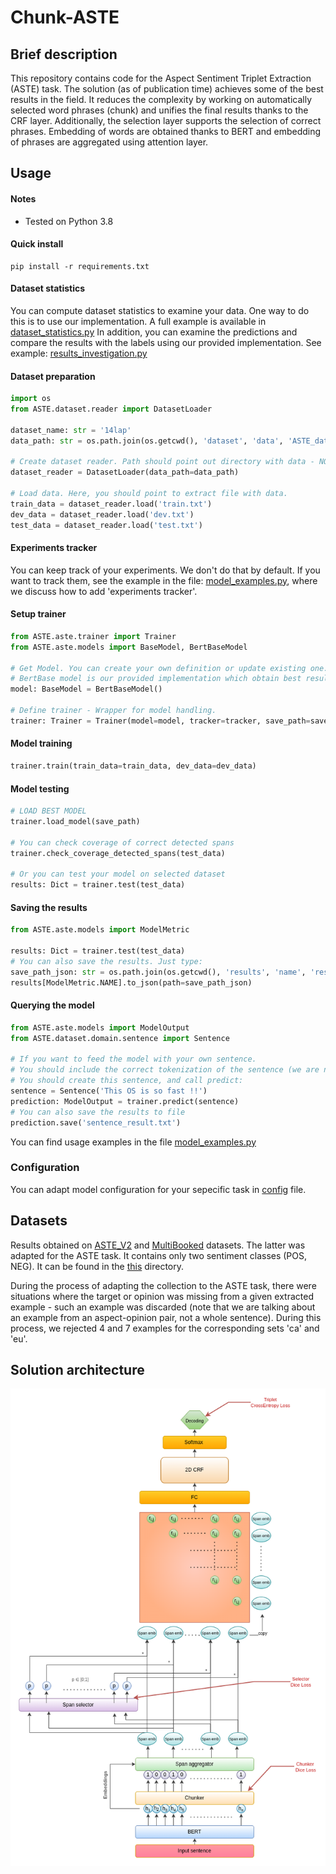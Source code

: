 # Chunk-ASTE

## Brief description
This repository contains code for the Aspect Sentiment Triplet Extraction (ASTE) task. 
The solution (as of publication time) achieves some of the best results in the field. 
It reduces the complexity by working on automatically selected word phrases (chunk) and unifies the final results thanks to the CRF layer. 
Additionally, the selection layer supports the selection of correct phrases. 
Embedding of words are obtained thanks to BERT and embedding of phrases are aggregated using attention layer.

## Usage

#### Notes
- Tested on Python 3.8

#### Quick install
```
pip install -r requirements.txt
```

#### Dataset statistics
You can compute dataset statistics to examine your data.
One way to do this is to use our implementation. A full example is available in [dataset_statistics.py](./dataset_statistics.py)
In addition, you can examine the predictions and compare the results with the labels using our provided implementation.
See example: [results_investigation.py](./results_investigation.py)

#### Dataset preparation
```python
import os
from ASTE.dataset.reader import DatasetLoader

dataset_name: str = '14lap'
data_path: str = os.path.join(os.getcwd(), 'dataset', 'data', 'ASTE_data_v2', dataset_name)

# Create dataset reader. Path should point out directory with data - NOT EXACT DATA FILE
dataset_reader = DatasetLoader(data_path=data_path)

# Load data. Here, you should point to extract file with data.
train_data = dataset_reader.load('train.txt')
dev_data = dataset_reader.load('dev.txt')
test_data = dataset_reader.load('test.txt')
```
#### Experiments tracker
You can keep track of your experiments. We don't do that by default. 
If you want to track them, see the example in the file: [model_examples.py](./model_examples.py), 
where we discuss how to add 'experiments tracker'.

#### Setup trainer
```python
from ASTE.aste.trainer import Trainer
from ASTE.aste.models import BaseModel, BertBaseModel

# Get Model. You can create your own definition or update existing one.
# BertBase model is our provided implementation which obtain best results so far.
model: BaseModel = BertBaseModel()

# Define trainer - Wrapper for model handling.
trainer: Trainer = Trainer(model=model, tracker=tracker, save_path=save_path)
```
#### Model training
```python
trainer.train(train_data=train_data, dev_data=dev_data)
```

#### Model testing
```python
# LOAD BEST MODEL
trainer.load_model(save_path)

# You can check coverage of correct detected spans
trainer.check_coverage_detected_spans(test_data)

# Or you can test your model on selected dataset
results: Dict = trainer.test(test_data)
```

#### Saving the results
```python
from ASTE.aste.models import ModelMetric

results: Dict = trainer.test(test_data)
# You can also save the results. Just type:
save_path_json: str = os.path.join(os.getcwd(), 'results', 'name', 'results.json')
results[ModelMetric.NAME].to_json(path=save_path_json)
```

#### Querying the model
```python
from ASTE.aste.models import ModelOutput
from ASTE.dataset.domain.sentence import Sentence

# If you want to feed the model with your own sentence. 
# You should include the correct tokenization of the sentence (we are not handling that at the moment).
# You should create this sentence, and call predict:
sentence = Sentence('This OS is so fast !!')
prediction: ModelOutput = trainer.predict(sentence)
# You can also save the results to file
prediction.save('sentence_result.txt')
```

You can find usage examples in the file [model_examples.py](./model_examples.py)

### Configuration
You can adapt model configuration for your sepecific task in [config](./config.yml) file.

## Datasets
Results obtained on [ASTE_V2](https://aclanthology.org/2020.emnlp-main.183.pdf) 
and [MultiBooked](https://aclanthology.org/L18-1104.pdf) datasets. The latter was adapted for the ASTE task. 
It contains only two sentiment classes (POS, NEG). It can be found in the [this](./aste/dataset/multib) directory.

During the process of adapting the collection to the ASTE task, 
there were situations where the target or opinion was missing from a given extracted example - 
such an example was discarded (note that we are talking about an example from an aspect-opinion pair, 
not a whole sentence). During this process, we rejected 4 and 7 examples for the corresponding sets 'ca' and 'eu'.


## Solution architecture
![Architecture](./assets/chunk-ASTE.png)